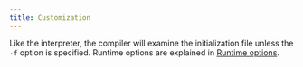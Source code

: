 ```yaml
---
title: Customization
---
```


Like the interpreter, the compiler will examine the initialization file unless
the `-f` option is specified. Runtime options are explained in [Runtime
options](/manual/runtime_options).
